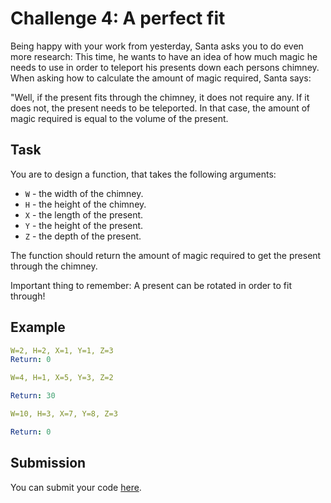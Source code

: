 # Challenge 4: A perfect fit

Being happy with your work from yesterday, Santa asks you to do even more research: This time, he wants to have an idea of how much magic he needs to use in order to teleport his presents down each persons chimney. When asking how to calculate the amount of magic required, Santa says:

"Well, if the present fits through the chimney, it does not require any. If it does not, the present needs to be teleported. In that case, the amount of magic required is equal to the volume of the present.

## Task

You are to design a function, that takes the following arguments:

- `W` - the width of the chimney.
- `H` - the height of the chimney.
- `X` - the length of the present.
- `Y` - the height of the present.
- `Z` - the depth of the present.

The function should return the amount of magic required to get the present through the chimney.

Important thing to remember: A present can be rotated in order to fit through!

## Example

```yaml
W=2, H=2, X=1, Y=1, Z=3
Return: 0

W=4, H=1, X=5, Y=3, Z=2

Return: 30

W=10, H=3, X=7, Y=8, Z=3

Return: 0

```


## Submission

You can submit your code [here](https://docs.google.com/forms/d/1SsjQ2lDbAs_g1H49ZS44y6Tw1KuX3sM9f6GKW_YaNaI).